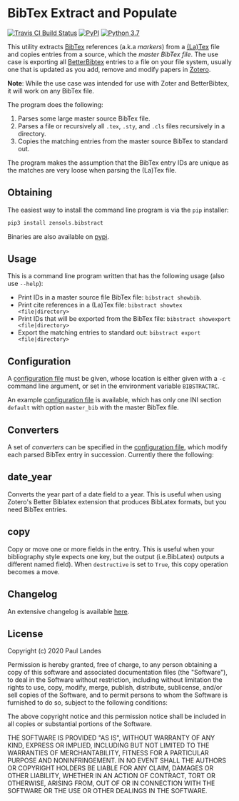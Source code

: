 # BibTex Extract and Populate

[![Travis CI Build Status][travis-badge]][travis-link]
[![PyPI][pypi-badge]][pypi-link]
[![Python 3.7][python37-badge]][python37-link]

This utility extracts [BibTex] references (a.k.a *markers*) from a [(La)Tex]
file and copies entries from a source, which the *master BibTex file*.  The use
case is exporting all [BetterBibtex] entries to a file on your file system,
usually one that is updated as you add, remove and modify papers in [Zotero].

**Note**:  While the use case was intended for use with Zoter and BetterBibtex,
it will work on any BibTex file.

The program does the following:
1. Parses some large master source BibTex file.
1. Parses a file or recursively all `.tex`, `.sty`, and `.cls` files
   recursively in a directory.
1. Copies the matching entries from the master source BibTex to standard out.

The program makes the assumption that the BibTex entry IDs are unique as the
matches are very loose when parsing the (La)Tex file.


## Obtaining

The easiest way to install the command line program is via the `pip` installer:
```bash
pip3 install zensols.bibstract
```

Binaries are also available on [pypi].


## Usage

This is a command line program written that has the following usage (also use
`--help`):

* Print IDs in a master source file BibTex file: `bibstract showbib`.
* Print cite references in a (La)Tex file: `bibstract showtex <file|directory>`
* Print IDs that will be exported from the BibTex file: `bibstract showexport <file|directory>`
* Export the matching entries to standard out: `bibstract export <file|directory>`


## Configuration

A [configuration file] must be given, whose location is either given with a
`-c` command line argument, or set in the environment variable `BIBSTRACTRC`.

An example [configuration file] is available, which has only one INI section
`default` with option `master_bib` with the master BibTex file.


## Converters

A set of *converters* can be specified in the [configuration file], which
modify each parsed BibTex entry in succession.  Currently there the following:

## date_year

Converts the year part of a date field to a year.  This is useful when using
Zotero's Better Biblatex extension that produces BibLatex formats, but you need
BibTex entries.


## copy

Copy or move one or more fields in the entry.  This is useful when your
bibliography style expects one key, but the output (i.e.BibLatex) outputs a
different named field). When `destructive` is set to ``True``, this copy
operation becomes a move.


## Changelog

An extensive changelog is available [here](CHANGELOG.md).


## License

Copyright (c) 2020 Paul Landes

Permission is hereby granted, free of charge, to any person obtaining a copy of
this software and associated documentation files (the "Software"), to deal in
the Software without restriction, including without limitation the rights to
use, copy, modify, merge, publish, distribute, sublicense, and/or sell copies
of the Software, and to permit persons to whom the Software is furnished to do
so, subject to the following conditions:

The above copyright notice and this permission notice shall be included in all
copies or substantial portions of the Software.

THE SOFTWARE IS PROVIDED "AS IS", WITHOUT WARRANTY OF ANY KIND, EXPRESS OR
IMPLIED, INCLUDING BUT NOT LIMITED TO THE WARRANTIES OF MERCHANTABILITY,
FITNESS FOR A PARTICULAR PURPOSE AND NONINFRINGEMENT. IN NO EVENT SHALL THE
AUTHORS OR COPYRIGHT HOLDERS BE LIABLE FOR ANY CLAIM, DAMAGES OR OTHER
LIABILITY, WHETHER IN AN ACTION OF CONTRACT, TORT OR OTHERWISE, ARISING FROM,
OUT OF OR IN CONNECTION WITH THE SOFTWARE OR THE USE OR OTHER DEALINGS IN THE
SOFTWARE.


<!-- links -->
[travis-link]: https://travis-ci.org/plandes/bibstract
[travis-badge]: https://travis-ci.org/plandes/bibstract.svg?branch=master
[pypi]: https://pypi.org/project/zensols.bibstract/
[pypi-link]: https://pypi.python.org/pypi/zensols.bibstract
[pypi-badge]: https://img.shields.io/pypi/v/zensols.bibstract.svg
[python37-badge]: https://img.shields.io/badge/python-3.7-blue.svg
[python37-link]: https://www.python.org/downloads/release/python-370

[configuration file]: test-resources/bibstract.conf
[BetterBibtex]: https://github.com/retorquere/zotero-better-bibtex
[Zotero]: https://www.zotero.org
[BibTex]: http://www.bibtex.org
[(La)Tex]: http://www.bibtex.org

